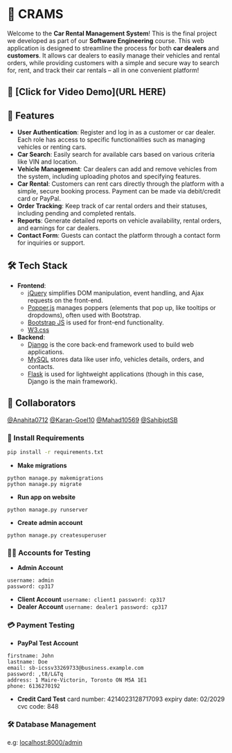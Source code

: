# 🚗 CRAMS
Welcome to the **Car Rental Management System**! This is the final project we developed as part of our **Software Engineering** course. This web application is designed to streamline the process for both **car dealers** and **customers**. It allows car dealers to easily manage their vehicles and rental orders, while providing customers with a simple and secure way to search for, rent, and track their car rentals – all in one convenient platform!

## 🎥 [Click for Video Demo](URL HERE)

## 🚗 Features
- **User Authentication**: Register and log in as a customer or car dealer. Each role has access to specific functionalities such as managing vehicles or renting cars.
- **Car Search**: Easily search for available cars based on various criteria like VIN and location.
- **Vehicle Management**: Car dealers can add and remove vehicles from the system, including uploading photos and specifying features.
- **Car Rental**: Customers can rent cars directly through the platform with a simple, secure booking process. Payment can be made via debit/credit card or PayPal.
- **Order Tracking**: Keep track of car rental orders and their statuses, including pending and completed rentals.
- **Reports**: Generate detailed reports on vehicle availability, rental orders, and earnings for car dealers.
- **Contact Form**: Guests can contact the platform through a contact form for inquiries or support.

## 🛠 Tech Stack
- **Frontend**:
  - [jQuery](https://jquery.com/) simplifies DOM manipulation, event handling, and Ajax requests on the front-end.
  - [Popper.js](https://popper.js.org/docs/v2/) manages poppers (elements that pop up, like tooltips or dropdowns), often used with Bootstrap.
  - [Bootstrap JS](https://getbootstrap.com/) is used for front-end functionality.
  - [W3.css](https://www.w3schools.com/w3css/defaulT.asp)
- **Backend**:
  - [Django](https://www.djangoproject.com/) is the core back-end framework used to build web applications.
  - [MySQL](https://www.mysql.com/) stores data like user info, vehicles details, orders, and contacts.
  - [Flask](https://flask.palletsprojects.com/en/stable/) is used for lightweight applications (though in this case, Django is the main framework).

## 🤝 Collaborators
[@Anahita0712](https://github.com/Anahita0712)
[@Karan-Goel10](https://github.com/Karan-Goel10)
[@Mahad10569](https://github.com/Mahad10569)
[@SahibjotSB](https://github.com/SahibjotSB)

### 🚀 Install Requirements
```bash
pip install -r requirements.txt
```
- **Make migrations**
```
python manage.py makemigrations
python manage.py migrate
```
- **Run app on website**
```
python manage.py runserver
```
- **Create admin account**
```
python manage.py createsuperuser
```
### 🧑‍💻 Accounts for Testing
- **Admin Account**
```
username: admin
password: cp317
```
- **Client Account**
``
username: client1
password: cp317
``
- **Dealer Account**
``
username: dealer1
password: cp317
``
### 💳 Payment Testing
- **PayPal Test Account**
```
firstname: John
lastname: Doe
email: sb-icssv33269733@business.example.com
password: ,t8/L&Tq
address: 1 Maire-Victorin, Toronto ON M5A 1E1
phone: 6136270192
```
- **Credit Card Test**
card number: 4214023128717093
expiry date: 02/2029
cvc code: 848

### 🛠 Database Management
e.g: [localhost:8000/admin](http://127.0.0.1:8000/)

